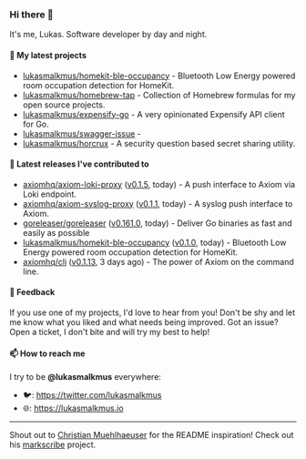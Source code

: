 ### Hi there 👋

It's me, Lukas. Software developer by day and night.

#### 🌱 My latest projects

- [lukasmalkmus/homekit-ble-occupancy](https://github.com/lukasmalkmus/homekit-ble-occupancy) - Bluetooth Low Energy powered room occupation detection for HomeKit.
- [lukasmalkmus/homebrew-tap](https://github.com/lukasmalkmus/homebrew-tap) - Collection of Homebrew formulas for my open source projects.
- [lukasmalkmus/expensify-go](https://github.com/lukasmalkmus/expensify-go) - A very opinionated Expensify API client for Go.
- [lukasmalkmus/swagger-issue](https://github.com/lukasmalkmus/swagger-issue) - 
- [lukasmalkmus/horcrux](https://github.com/lukasmalkmus/horcrux) - A security question based secret sharing utility.

#### 🔭 Latest releases I've contributed to

- [axiomhq/axiom-loki-proxy](https://github.com/axiomhq/axiom-loki-proxy) ([v0.1.5](https://github.com/axiomhq/axiom-loki-proxy/releases/tag/v0.1.5), today) - A push interface to Axiom via Loki endpoint.
- [axiomhq/axiom-syslog-proxy](https://github.com/axiomhq/axiom-syslog-proxy) ([v0.1.1](https://github.com/axiomhq/axiom-syslog-proxy/releases/tag/v0.1.1), today) - A syslog push interface to Axiom.
- [goreleaser/goreleaser](https://github.com/goreleaser/goreleaser) ([v0.161.0](https://github.com/goreleaser/goreleaser/releases/tag/v0.161.0), today) - Deliver Go binaries as fast and easily as possible
- [lukasmalkmus/homekit-ble-occupancy](https://github.com/lukasmalkmus/homekit-ble-occupancy) ([v0.1.0](https://github.com/lukasmalkmus/homekit-ble-occupancy/releases/tag/v0.1.0), today) - Bluetooth Low Energy powered room occupation detection for HomeKit.
- [axiomhq/cli](https://github.com/axiomhq/cli) ([v0.1.13](https://github.com/axiomhq/cli/releases/tag/v0.1.13), 3 days ago) - The power of Axiom on the command line.

#### 💬 Feedback

If you use one of my projects, I'd love to hear from you! Don't be shy and let
me know what you liked and what needs being improved. Got an issue? Open a
ticket, I don't bite and will try my best to help!

#### 📫 How to reach me

I try to be **@lukasmalkmus** everywhere:

- 🐦: https://twitter.com/lukasmalkmus
- 🌐: https://lukasmalkmus.io

---

Shout out to [Christian Muehlhaeuser](https://github.com/muesli) for the README
inspiration! Check out his [markscribe](https://github.com/muesli/markscribe)
project.
